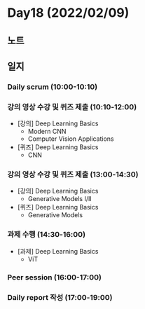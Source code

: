 # Day18 (2022/02/09)

## 노트

## 일지

### Daily scrum (10:00-10:10)

### 강의 영상 수강 및 퀴즈 제출 (10:10-12:00)

  * [강의] Deep Learning Basics
    * Modern CNN
    * Computer Vision Applications
  * [퀴즈] Deep Learning Basics
    * CNN

### 강의 영상 수강 및 퀴즈 제출 (13:00-14:30)

  * [강의] Deep Learning Basics
    * Generative Models I/II
  * [퀴즈] Deep Learning Basics
    * Generative Models

### 과제 수행 (14:30-16:00)

  * [과제] Deep Learning Basics
    * ViT

### Peer session (16:00-17:00)

### Daily report 작성 (17:00-19:00)
